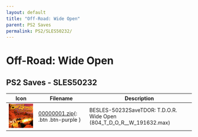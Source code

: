 ```yaml
---
layout: default
title: "Off-Road: Wide Open"
parent: PS2 Saves
permalink: PS2/SLES50232/
---
```

# Off-Road: Wide Open

## PS2 Saves - SLES50232

| Icon | Filename | Description |
|------|----------|-------------|
| ![Off-Road: Wide Open](icon0.png) | [00000001.zip](00000001.zip){: .btn .btn-purple } | BESLES-50232SaveTDOR: T.D.O.R. Wide Open (804_T_D_O_R__W_191632.max) |

